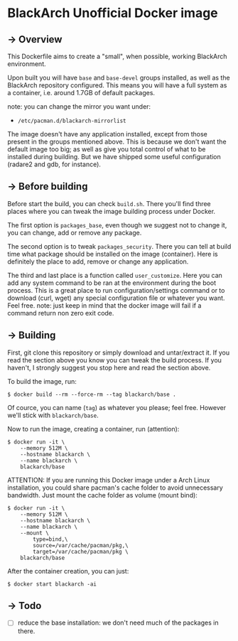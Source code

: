 # BlackArch Unofficial Docker image

## -> Overview

This Dockerfile aims to create a "small", when possible, working BlackArch
environment.

Upon built you will have `base` and `base-devel` groups installed, as well as 
the BlackArch repository configured. This means you will have a full system as a
container, i.e. around 1.7GB of default packages.

note: you can change the mirror you want under:

* `/etc/pacman.d/blackarch-mirrorlist`

The image doesn't have any application installed, except from those present in
the groups mentioned above. This is because we don't want the default image too
big; as well as give you total control of what to be installed during building.
But we have shipped some useful configuration (radare2 and gdb, for instance).

## -> Before building

Before start the build, you can check `build.sh`. There you'll find three places
where you can tweak the image building process under Docker.

The first option is `packages_base`, even though we suggest not to change it,
you can change, add or remove any package.

The second option is to tweak `packages_security`. There you can tell at build
time what package should be installed on the image (container). Here is 
definitely the place to add, remove or change any application.

The third and last place is a function called `user_customize`. Here you can add
any system command to be ran at the environment during the boot process. This is
a great place to run configuration/settings command or to download (curl, wget)
any special configuration file or whatever you want. Feel free.
note: just keep in mind that the docker image will fail if a command return non
zero exit code.

## -> Building

First, git clone this repository or simply download and untar/extract it.
If you read the section above you know you can tweak the build process. If you
haven't, I strongly suggest you stop here and read the section above.

To build the image, run:
```
$ docker build --rm --force-rm --tag blackarch/base .
```

Of cource, you can name (`tag`) as whatever you please; feel free. However we'll
stick with `blackarch/base`.

Now to run the image, creating a container, run (attention):
```
$ docker run -it \
    --memory 512M \
    --hostname blackarch \
    --name blackarch \
    blackarch/base
```

ATTENTION:
If you are running this Docker image under a Arch Linux installation, you could
share pacman's cache folder to avoid unnecessary bandwidth. Just mount the cache
folder as volume (mount bind):

```
$ docker run -it \
    --memory 512M \
    --hostname blackarch \
    --name blackarch \
    --mount \
        type=bind,\
        source=/var/cache/pacman/pkg,\
        target=/var/cache/pacman/pkg \
    blackarch/base
```

After the container creation, you can just:

```
$ docker start blackarch -ai
```

## -> Todo

- [ ] reduce the base installation: we don't need much of the packages in there.

